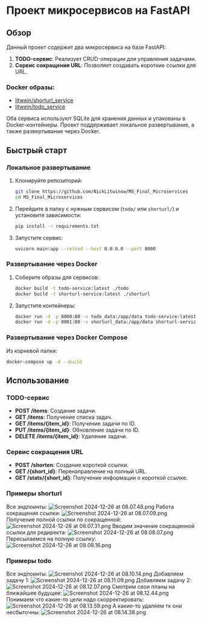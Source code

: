 
# Проект микросервисов на FastAPI

## Обзор
Данный проект содержит два микросервиса на базе FastAPI:
1. **TODO-сервис**: Реализует CRUD-операции для управления задачами.
2. **Сервис сокращения URL**: Позволяет создавать короткие ссылки для URL.

### Docker образы:

- [litwein/shorturl_service](https://hub.docker.com/r/litwein/shorturl_service)
- [litwein/todo_service](https://hub.docker.com/r/litwein/todo_service)

Оба сервиса используют SQLite для хранения данных и упакованы в Docker-контейнеры. Проект поддерживает локальное развертывание, а также развертывание через Docker.

## Быстрый старт
### Локальное развертывание
1. Клонируйте репозиторий:
   ```bash
   git clone https://github.com/NickLitwinow/MS_Final_Microservices
   cd MS_Final_Microservices
   ```
2. Перейдите в папку с нужным сервисом (`todo/` или `shorturl/`) и установите зависимости:
   ```bash
   pip install -r requirements.txt
   ```
3. Запустите сервис:
   ```bash
   uvicorn main:app --reload --host 0.0.0.0 --port 8000
   ```

### Развертывание через Docker
1. Соберите образы для сервисов:
   ```bash
   docker build -t todo-service:latest ./todo
   docker build -t shorturl-service:latest ./shorturl
   ```
2. Запустите контейнеры:
   ```bash
   docker run -d -p 8000:80 -v todo_data:/app/data todo-service:latest
   docker run -d -p 8001:80 -v shorturl_data:/app/data shorturl-service:latest
   ```

### Развертывание через Docker Compose
Из корневой папки:
   ```bash
   docker-compose up -d --build
   ```
## Использование
### TODO-сервис
- **POST /items**: Создание задачи.
- **GET /items**: Получение списка задач.
- **GET /items/{item_id}**: Получение задачи по ID.
- **PUT /items/{item_id}**: Обновление задачи по ID.
- **DELETE /items/{item_id}**: Удаление задачи.

### Сервис сокращения URL
- **POST /shorten**: Создание короткой ссылки.
- **GET /{short_id}**: Перенаправление на полный URL.
- **GET /stats/{short_id}**: Получение информации о короткой ссылке.

### Примеры shorturl
Все эндпоинты:
![Screenshot 2024-12-26 at 08.07.48.png](..%2F..%2F..%2F..%2Fvar%2Ffolders%2Fkk%2F2t7q31r53hz60_94_r8w7sh00000gn%2FT%2FTemporaryItems%2FNSIRD_screencaptureui_SFrNGS%2FScreenshot%202024-12-26%20at%2008.07.48.png)
Работа сокращения ссылки:
![Screenshot 2024-12-26 at 08.07.09.png](..%2F..%2F..%2F..%2Fvar%2Ffolders%2Fkk%2F2t7q31r53hz60_94_r8w7sh00000gn%2FT%2FTemporaryItems%2FNSIRD_screencaptureui_GyKyJZ%2FScreenshot%202024-12-26%20at%2008.07.09.png)
Получение полной ссылки по сокращенной:
![Screenshot 2024-12-26 at 08.07.31.png](..%2F..%2F..%2F..%2Fvar%2Ffolders%2Fkk%2F2t7q31r53hz60_94_r8w7sh00000gn%2FT%2FTemporaryItems%2FNSIRD_screencaptureui_nGC9oS%2FScreenshot%202024-12-26%20at%2008.07.31.png)
Вводим значение сокращенной ссылки для редиректа:
![Screenshot 2024-12-26 at 08.08.07.png](..%2F..%2F..%2F..%2Fvar%2Ffolders%2Fkk%2F2t7q31r53hz60_94_r8w7sh00000gn%2FT%2FTemporaryItems%2FNSIRD_screencaptureui_rp2MUO%2FScreenshot%202024-12-26%20at%2008.08.07.png)
Пересылаемся на полную ссылку:
![Screenshot 2024-12-26 at 08.08.16.png](..%2F..%2F..%2F..%2Fvar%2Ffolders%2Fkk%2F2t7q31r53hz60_94_r8w7sh00000gn%2FT%2FTemporaryItems%2FNSIRD_screencaptureui_mZYJ2D%2FScreenshot%202024-12-26%20at%2008.08.16.png)

### Примеры todo
Все эндпоинты:
![Screenshot 2024-12-26 at 08.10.14.png](..%2F..%2F..%2F..%2Fvar%2Ffolders%2Fkk%2F2t7q31r53hz60_94_r8w7sh00000gn%2FT%2FTemporaryItems%2FNSIRD_screencaptureui_1JSUE6%2FScreenshot%202024-12-26%20at%2008.10.14.png)
Добавляем задачу 1:
![Screenshot 2024-12-26 at 08.11.09.png](..%2F..%2F..%2F..%2Fvar%2Ffolders%2Fkk%2F2t7q31r53hz60_94_r8w7sh00000gn%2FT%2FTemporaryItems%2FNSIRD_screencaptureui_NYgldd%2FScreenshot%202024-12-26%20at%2008.11.09.png)
Добавляем задачу 2:
![Screenshot 2024-12-26 at 08.12.07.png](..%2F..%2F..%2F..%2Fvar%2Ffolders%2Fkk%2F2t7q31r53hz60_94_r8w7sh00000gn%2FT%2FTemporaryItems%2FNSIRD_screencaptureui_BqNzxo%2FScreenshot%202024-12-26%20at%2008.12.07.png)
Смотрим свои планы на ближайшее будущее:
![Screenshot 2024-12-26 at 08.12.44.png](..%2F..%2F..%2F..%2Fvar%2Ffolders%2Fkk%2F2t7q31r53hz60_94_r8w7sh00000gn%2FT%2FTemporaryItems%2FNSIRD_screencaptureui_TFVNaX%2FScreenshot%202024-12-26%20at%2008.12.44.png)
Понимаем что какие-то цели надо скорректировать:
![Screenshot 2024-12-26 at 08.13.59.png](..%2F..%2F..%2F..%2Fvar%2Ffolders%2Fkk%2F2t7q31r53hz60_94_r8w7sh00000gn%2FT%2FTemporaryItems%2FNSIRD_screencaptureui_vUgNMw%2FScreenshot%202024-12-26%20at%2008.13.59.png)
А какие-то удаляем тк они несбыточны:
![Screenshot 2024-12-26 at 08.14.38.png](..%2F..%2F..%2F..%2Fvar%2Ffolders%2Fkk%2F2t7q31r53hz60_94_r8w7sh00000gn%2FT%2FTemporaryItems%2FNSIRD_screencaptureui_okURX4%2FScreenshot%202024-12-26%20at%2008.14.38.png)